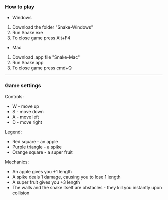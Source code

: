 ### How to play
* Windows
1. Download the folder "Snake-Windows"
2. Run Snake.exe
3. To close game press Alt+F4
* Mac
1. Download .app file "Snake-Mac"
2. Run Snake.app
3. To close game press cmd+Q

---
### Game settings

Controls:
* W - move up
* S - move down
* A - move left
* D - move right

Legend:
* Red square - an apple
* Purple triangle - a spike
* Orange square - a super fruit

Mechanics:
* An apple gives you +1 length
* A spike deals 1 damage, causing you to lose 1 length
* A super fruit gives you +3 length
* The walls and the snake itself are obstacles - they kill you instantly upon collision
